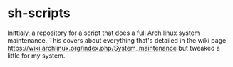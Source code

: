 # sh-scripts
Inittialy, a repository for a script that does a full Arch linux system maintenance. This covers about everything that's detailed in the wiki page https://wiki.archlinux.org/index.php/System_maintenance but tweaked a little for my system. 
